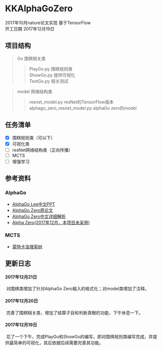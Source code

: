 # KKAlphaGoZero
2017年10月nature论文实现 基于TensorFlow<br>
开工日期 2017年12月19日
## 项目结构
> Go 围棋相关类  
>> PlayGo.py 围棋规则类  
>> ShowGo.py 提供可视化  
>> TestGo.py 相关测试

> model 网络结构类  
>> resnet_model.py resNet的TensorFlow版本  
>> alphago_zero_resnet_model.py alphaGo zero的model

## 任务清单
- [x] 围棋规则类（可以下）
- [x] 可视化类
- [ ] resNet网络结构类（正向传播）
- [ ] MCTS
- [ ] 增强学习

## 参考资料
### AlphaGo
* [AlphaGo Lee中文PPT](http://blog.csdn.net/songrotek/article/details/51065143)
* [AlphaGo Zero原论文](https://deepmind.com/documents/119/agz_unformatted_nature.pdf)
* [AlphaGo Zero中文详细解析](http://www.sohu.com/a/199892682_500659)
* [Alpha Zero(2017年12月，本项目未采用)](https://arxiv.org/pdf/1712.01815.pdf)
### MCTS
* [蒙特卡洛搜索树](http://mcts.ai/)


## 更新日志
#### 2017年12月21日
  对围棋类增加了针对AlphaGo Zero输入的格式化；对model类增加了注释。
#### 2017年12月20日
  完善了围棋相关类，增加了结算子目和判断真眼的功能，下午休息一下。
#### 2017年12月19日
  花了一个下午，完成PlayGo和ShowGo的编写，即对围棋规则类编写完成，并提供最简单的可视化，其后依据后续需要完善其功能。
